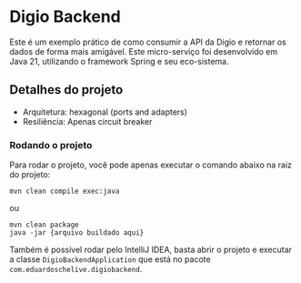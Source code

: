 # Digio Backend
Este é um exemplo prático de como consumir a API da Digio e retornar os dados de forma mais amigável. Este micro-serviço foi desenvolvido em Java 21, utilizando o framework Spring e seu eco-sistema.


## Detalhes do projeto
- Arquitetura: hexagonal (ports and adapters)
- Resiliência: Apenas circuit breaker

### Rodando o projeto
Para rodar o projeto, você pode apenas executar o comando abaixo na raiz do projeto:
```
mvn clean compile exec:java
```
ou
```
mvn clean package
java -jar {arquivo buildado aqui}
```

Também é possível rodar pelo IntelliJ IDEA, basta abrir o projeto e executar a classe `DigioBackendApplication` que está no pacote `com.eduardoschelive.digiobackend`.